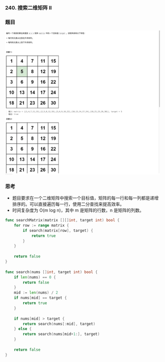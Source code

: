 ### 240. 搜索二维矩阵 II

### 题目
![img.png](../../images/search_matrix.png)

### 思考 
- 题目要求在一个二维矩阵中搜索一个目标值，矩阵的每一行和每一列都是递增排序的。可以直接遍历每一行，使用二分查找来提高效率。
- 时间复杂度为 O(m log n)，其中 m 是矩阵的行数，n 是矩阵的列数。

```go
func searchMatrix(matrix [][]int, target int) bool {
	for row := range matrix {
		if search(matrix[row], target) {
			return true
		}
	}

	return false
}

func search(nums []int, target int) bool {
	if len(nums) == 0 {
		return false
	}
	mid := len(nums) / 2
	if nums[mid] == target {
		return true
	}

	if nums[mid] > target {
		return search(nums[:mid], target)
	} else {
		return search(nums[mid+1:], target)
	}

	return false
}

```